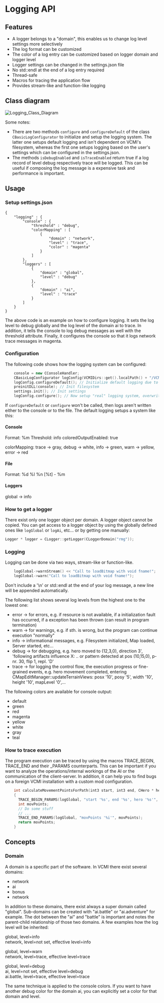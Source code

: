 # Logging API

## Features

- A logger belongs to a "domain", this enables us to change log level settings more selectively
- The log format can be customized
- The color of a log entry can be customized based on logger domain and logger level
- Logger settings can be changed in the settings.json file
- No std::endl at the end of a log entry required
- Thread-safe
- Macros for tracing the application flow
- Provides stream-like and function-like logging

## Class diagram

![Logging_Class_Diagram](https://github.com/IvanSavenko/vcmi/assets/1576820/31c9b14e-a055-4b07-87fe-00da43430a2b)

Some notes:

- There are two methods `configure` and `configureDefault` of the class `CBasicLogConfigurator` to initialize and setup the logging system. The latter one setups default logging and isn't dependent on VCMI's filesystem, whereas the first one setups logging based on the user's settings which can be configured in the settings.json.
- The methods `isDebugEnabled` and `isTraceEnabled` return true if a log record of level debug respectively trace will be logged. This can be useful if composing the log message is a expensive task and performance is important.

## Usage

### Setup settings.json

```json5
{
    "logging" : {
        "console" : {
            "threshold" : "debug",
            "colorMapping" : [
                {
                    "domain" : "network",
                    "level" : "trace",
                    "color" : "magenta"
                }
            ]
        },
        "loggers" : [
            {
                "domain" : "global",
                "level" : "debug"
            },
            {
                "domain" : "ai",
                "level" : "trace"
            }
        ]
    }
}
```

The above code is an example on how to configure logging. It sets the log level to debug globally and the log level of the domain ai to trace. In addition, it tells the console to log debug messages as well with the threshold attribute. Finally, it configures the console so that it logs network trace messages in magenta.

### Configuration

The following code shows how the logging system can be configured:

```cpp
    console = new CConsoleHandler;
    CBasicLogConfigurator logConfig(VCMIDirs::get().localPath() + "/VCMI_Server_log.txt", console);
    logConfig.configureDefault(); // Initialize default logging due to that the filesystem and settings are not available
    preinitDLL(console); // Init filesystem
    settings.init(); // Init settings
    logConfig.configure(); // Now setup "real" logging system, overwrites default settings
```

If `configureDefault` or `configure` won't be called, then logs aren't written either to the console or to the file. The default logging setups a system like this:

#### Console

Format: %m
Threshold: info
coloredOutputEnabled: true

colorMapping: trace -\> gray, debug -\> white, info -\> green, warn -\> yellow, error -\> red

#### File

Format: %d %l %n \[%t\] - %m

#### Loggers

global -\> info

### How to get a logger

There exist only one logger object per domain. A logger object cannot be copied. You can get access to a logger object by using the globally defined ones like `logGlobal` or `logAi`, etc... or by getting one manually:

```cpp
Logger * logger = CLogger::getLogger(CLoggerDomain("rmg"));
```

### Logging

Logging can be done via two ways, stream-like or function-like.

```cpp
    logGlobal->warnStream() << "Call to loadBitmap with void fname!";
    logGlobal->warn("Call to loadBitmap with void fname!");
```

Don't include a '\n' or std::endl at the end of your log message, a new line will be appended automatically.

The following list shows several log levels from the highest one to the lowest one:

- error -\> for errors, e.g. if resource is not available, if a initialization fault has occurred, if a exception has been thrown (can result in program termination)
- warn -\> for warnings, e.g. if sth. is wrong, but the program can continue execution "normally"
- info -\> informational messages, e.g. Filesystem initialized, Map loaded, Server started, etc...
- debug -\> for debugging, e.g. hero moved to (12,3,0), direction 3', 'following artifacts influence X: .. or pattern detected at pos (10,15,0), p-nr. 30, flip 1, repl. 'D'
- trace -\> for logging the control flow, the execution progress or fine-grained events, e.g. hero movement completed, entering CMapEditManager::updateTerrainViews: posx '10', posy '5', width '10', height '10', mapLevel '0',...

The following colors are available for console output:

- default
- green
- red
- magenta
- yellow
- white
- gray
- teal

### How to trace execution

The program execution can be traced by using the macros TRACE_BEGIN, TRACE_END and their \_PARAMS counterparts. This can be important if you want to analyze the operations/internal workings of the AI or the communication of the client-server. In addition, it can help you to find bugs on a foreign VCMI installation with a custom mod configuration.

```cpp
    int calculateMovementPointsForPath(int3 start, int3 end, CHero * hero) // This is just an example, the function is fictive
    {
      TRACE_BEGIN_PARAMS(logGlobal, "start '%s', end '%s', hero '%s'", start.toString() % end.toString() % hero.getName()); // toString is fictive as well and returns a string representation of the int3 pos, ....
      int movPoints;
      // Do some stuff
      // ...
      TRACE_END_PARAMS(logGlobal, "movPoints '%i'", movPoints);
      return movPoints;
    }
```

## Concepts

### Domain

A domain is a specific part of the software. In VCMI there exist several domains:

- network
- ai
- bonus
- network

In addition to these domains, there exist always a super domain called "global". Sub-domains can be created with "ai.battle" or "ai.adventure" for example. The dot between the "ai" and "battle" is important and notes the parent-child relationship of those two domains. A few examples how the log level will be inherited:

global, level=info  
network, level=not set, effective level=info

global, level=warn  
network, level=trace, effective level=trace

global, level=debug  
ai, level=not set, effective level=debug  
ai.battle, level=trace, effective level=trace

The same technique is applied to the console colors. If you want to have another debug color for the domain ai, you can explicitly set a color for that domain and level.
